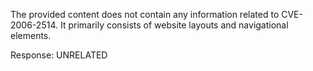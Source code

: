 The provided content does not contain any information related to CVE-2006-2514. It primarily consists of website layouts and navigational elements.

Response: UNRELATED